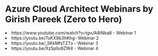 # Azure Cloud Architect Webinars by Girish Pareek (Zero to Hero)
<li> https://www.youtube.com/watch?v=tgvJA8iNba8 - Webinar 1 </li>
<li> https://youtu.be/7oKX9b3hKhg- Webinar 2 </li>
<li> https://youtu.be/_5KkMfsTZTo  - Webinar 3 </li>
<li> https://youtu.be/Xz5plIu9ZW4 - Webinar 4 </li>
